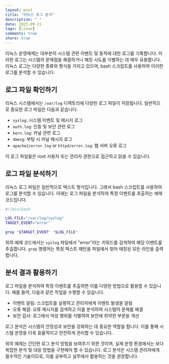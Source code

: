 ```yaml
---
layout: post
title: "리눅스 로그 분석"
description: " "
date: 2023-09-11
tags: [linux]
comments: true
share: true
---
```


리눅스 운영체제는 대부분의 시스템 관련 이벤트 및 동작에 대한 로그를 기록합니다. 이러한 로그는 시스템의 문제점을 해결하거나 해킹 시도를 식별하는 데 매우 유용합니다. 리눅스 로그는 다양한 종류와 형식을 가지고 있으며, bash 스크립트를 사용하여 이러한 로그를 분석할 수 있습니다.

## 로그 파일 확인하기
리눅스 시스템에서는 `/var/log` 디렉토리에 다양한 로그 파일이 저장됩니다. 일반적으로 중요한 로그 파일은 다음과 같습니다.

- `syslog`: 시스템 이벤트 및 메시지 로그
- `auth.log`: 인증 및 보안 관련 로그
- `kern.log`: 커널 관련 로그
- `dmesg`: 부팅 시 커널 메시지 로그
- `apache2/error.log` or `httpd/error.log`: 웹 서버 오류 로그

이 로그 파일들은 root 사용자 또는 관리자 권한으로 접근하고 읽을 수 있습니다.

## 로그 파일 분석하기
리눅스 로그 파일은 일반적으로 텍스트 형식입니다. 그래서 bash 스크립트를 사용하여 로그를 분석할 수 있습니다. 아래는 로그 파일을 분석하여 특정 이벤트를 추출하는 예제 코드입니다.

```bash
#!/bin/bash

LOG_FILE="/var/log/syslog"
TARGET_EVENT="error"

grep "$TARGET_EVENT" "$LOG_FILE"
```

위의 예제 코드에서는 `syslog` 파일에서 "error"라는 키워드를 검색하여 해당 이벤트를 추출합니다. `grep` 명령어는 특정 텍스트 패턴을 파일에서 찾아 매칭된 모든 라인을 출력합니다.

## 분석 결과 활용하기
로그 파일을 분석하여 특정 이벤트를 추출하면 이를 다양한 방법으로 활용할 수 있습니다. 예를 들어, 다음과 같은 작업을 수행할 수 있습니다.

- 이벤트 알림: 스크립트를 실행하고 관리자에게 이벤트 발생을 알림
- 오류 해결: 오류 메시지를 검색하고 이를 분석하여 시스템의 문제를 해결
- 보안 감사: 로그에서 악성 행위를 식별하여 보안에 취약한 부분을 개선

로그 분석은 시스템의 안정성과 보안을 강화하는 데 중요한 역할을 합니다. 이를 통해 시스템 운영을 더욱 효율적이고 안전하게 관리할 수 있습니다.

위의 예제는 간단한 로그 분석 방법을 보여주기 위한 것이며, 실제 운영 환경에서는 보다 복잡한 분석 및 대응 방법을 구현해야 할 수 있습니다. 로그 분석은 시스템 관리자에게 필수적인 기술이므로, 이를 공부하고 실무에서 활용하는 것을 권장합니다.